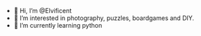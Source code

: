 - 👋 Hi, I’m @Elvificent
- 👀 I’m interested in photography, puzzles, boardgames and DIY.
- 🌱 I’m currently learning python

<!---
Elvificent/Elvificent is a ✨ special ✨ repository because its `README.md` (this file) appears on your GitHub profile.
You can click the Preview link to take a look at your changes.
--->
